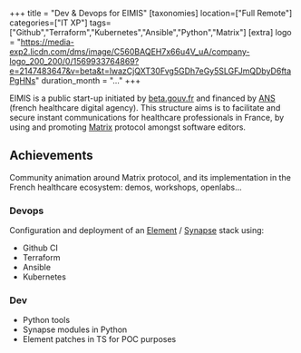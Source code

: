 +++
title = "Dev & Devops for EIMIS"
[taxonomies]
location=["Full Remote"]
categories=["IT XP"]
tags=["Github","Terraform","Kubernetes","Ansible","Python","Matrix"]
[extra]
logo = "https://media-exp2.licdn.com/dms/image/C560BAQEH7x66u4V_uA/company-logo_200_200/0/1569933764869?e=2147483647&v=beta&t=lwazCjQXT30Fvg5GDh7eGy5SLGFJmQDbyD6ftaPgHNs"
duration_month = "..."
+++

EIMIS is a public start-up initiated by [beta.gouv.fr](https://beta.gouv.fr/) and financed by [ANS](https://esante.gouv.fr/) (french healthcare digital agency). This structure aims is to facilitate and secure instant communications for healthcare professionals in France, by using and promoting [Matrix](https://matrix.org) protocol amongst software editors.

## Achievements

Community animation around Matrix protocol, and its implementation in the French healthcare ecosystem: demos, workshops, openlabs...

### Devops

Configuration and deployment of an [Element](https://github.com/element-hq/element-web) / [Synapse](https://github.com/element-hq/synapse) stack using:

- Github CI
- Terraform
- Ansible
- Kubernetes

### Dev

- Python tools
- Synapse modules in Python
- Element patches in TS for POC purposes
